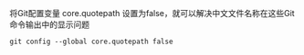 将Git配置变量 core.quotepath 设置为false，就可以解决中文文件名称在这些Git命令输出中的显示问题

``` shell
git config --global core.quotepath false
```
